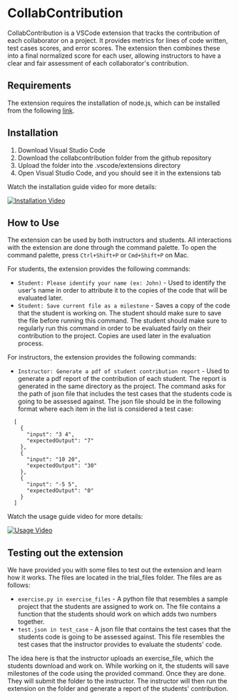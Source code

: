 # CollabContribution 

CollabContribution is a VSCode extension that tracks the contribution of each collaborator on a project. It provides metrics for lines of code written, test cases scores, and error scores. The extension then combines these into a final normalized score for each user, allowing instructors to have a clear and fair assessment of each collaborator's contribution.

## Requirements

The extension requires the installation of node.js, which can be installed from the following [link](https://nodejs.org/en).


## Installation
1. Download Visual Studio Code
2. Download the collabcontribution folder from the github repository
3. Upload the folder into the .vscode/extensions directory
4. Open Visual Studio Code, and you should see it in the extensions tab

Watch the installation guide video for more details:

[![Installation Video](https://i.ytimg.com/vi/yuxHd9tjQl0/hqdefault.jpg?sqp=-oaymwE1CKgBEF5IVfKriqkDKAgBFQAAiEIYAXABwAEG8AEB-AHkBYAC4AOKAgwIABABGCYgXChyMA8=\u0026rs=AOn4CLD4FfTep9wpItIdNMCF87sZ5LI7CA)](https://youtu.be/yuxHd9tjQl0)

## How to Use

The extension can be used by both instructors and students. All interactions with the extension are done through the command palette. To open the command palette, press `Ctrl+Shift+P` or `Cmd+Shift+P` on Mac. 

For students, the extension provides the following commands:
* `Student: Please identify your name (ex: John)` - Used to identify the user's name in order to attribute it to the copies of the code that will be evaluated later.
* `Student: Save current file as a milestone` - Saves a copy of the code that the student is working on. The student should make sure to save the file before running this command. The student should make sure to regularly run this command in order to be evaluated fairly on their contribution to the project. Copies are used later in the evaluation process.

For instructors, the extension provides the following commands:
* `Instructor: Generate a pdf of student contribution report` - Used to generate a pdf report of the contribution of each student. The report is generated in the same directory as the project. The command asks for the path of json file that includes the test cases that the students code is going to be assessed against. The json file should be in the following format where each item in the list is considered a test case:
```
  [
    {
      "input": "3 4",
      "expectedOutput": "7"
    },
    {
      "input": "10 20",
      "expectedOutput": "30"
    },
    {
      "input": "-5 5",
      "expectedOutput": "0"
    }
  ]  
```

Watch the usage guide video for more details:

[![Usage Video](https://i.ytimg.com/vi/HH1bPfeL6R8/hqdefault.jpg?sqp=-oaymwE1CKgBEF5IVfKriqkDKAgBFQAAiEIYAXABwAEG8AEB-AHkBYAC4AOKAgwIABABGGUgUChBMA8=\u0026rs=AOn4CLBAJKmRY3RjzqcoWqXP93kl8SOdRg)](https://youtu.be/HH1bPfeL6R8)

## Testing out the extension

We have provided you with some files to test out the extension and learn how it works. The files are located in the trial_files folder. The files are as follows:
* `exercise.py in exercise_files` - A python file that resembles a sample project that the students are assigned to work on. The file contains a function that the students should work on which adds two numbers together.
* `test.json in test_case` - A json file that contains the test cases that the students code is going to be assessed against. This file resembles the test cases that the instructor provides to evaluate the students' code.

The idea here is that the instructor uploads an exercise_file, which the students download and work on. While working on it, the students will save milestones of the code using the provided command. Once they are done. They will submit the folder to the instructor. The instructor will then run the extension on the folder and generate a report of the students' contribution.


